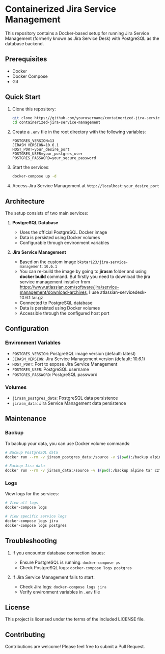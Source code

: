 # Containerized Jira Service Management

This repository contains a Docker-based setup for running Jira Service Management (formerly known as Jira Service Desk) with PostgreSQL as the database backend.

## Prerequisites

- Docker
- Docker Compose
- Git

## Quick Start

1. Clone this repository:
   ```bash
   git clone https://github.com/yourusername/containerized-jira-service-management.git
   cd containerized-jira-service-management
   ```

2. Create a `.env` file in the root directory with the following variables:
   ```env
   POSTGRES_VERSION=13
   JIRASM_VERSION=10.6.1
   HOST_PORT=your_desire_port
   POSTGRES_USER=your_postgres_user
   POSTGRES_PASSWORD=your_secure_password
   ```

3. Start the services:
   ```bash
   docker-compose up -d
   ```

4. Access Jira Service Management at `http://localhost:your_desire_port`

## Architecture

The setup consists of two main services:

1. **PostgreSQL Database**
   - Uses the official PostgreSQL Docker image
   - Data is persisted using Docker volumes
   - Configurable through environment variables

2. **Jira Service Management**
   - Based on the custom image `bkstar123/jira-service-management:10.6.1`  
   - You can re-build the image by going to **jirasm** folder and using **docker build** command. But firstly you need to download the jira service management installer from  https://www.atlassian.com/software/jira/service-management/download-archives, I use atlassian-servicedesk-10.6.1.tar.gz  
   - Connected to PostgreSQL database
   - Data is persisted using Docker volumes
   - Accessible through the configured host port

## Configuration

### Environment Variables

- `POSTGRES_VERSION`: PostgreSQL image version (default: latest)
- `JIRASM_VERSION`: Jira Service Management version (default: 10.6.1)
- `HOST_PORT`: Port to expose Jira Service Management  
- `POSTGRES_USER`: PostgreSQL username
- `POSTGRES_PASSWORD`: PostgreSQL password

### Volumes

- `jirasm_postgres_data`: PostgreSQL data persistence
- `jirasm_data`: Jira Service Management data persistence

## Maintenance

### Backup

To backup your data, you can use Docker volume commands:

```bash
# Backup PostgreSQL data
docker run --rm -v jirasm_postgres_data:/source -v $(pwd):/backup alpine tar czf /backup/postgres_backup.tar.gz -C /source .

# Backup Jira data
docker run --rm -v jirasm_data:/source -v $(pwd):/backup alpine tar czf /backup/jira_backup.tar.gz -C /source .
```

### Logs

View logs for the services:

```bash
# View all logs
docker-compose logs

# View specific service logs
docker-compose logs jira
docker-compose logs postgres
```

## Troubleshooting

1. If you encounter database connection issues:
   - Ensure PostgreSQL is running: `docker-compose ps`
   - Check PostgreSQL logs: `docker-compose logs postgres`

2. If Jira Service Management fails to start:
   - Check Jira logs: `docker-compose logs jira`
   - Verify environment variables in `.env` file

## License

This project is licensed under the terms of the included LICENSE file.

## Contributing

Contributions are welcome! Please feel free to submit a Pull Request.
